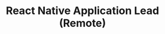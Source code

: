 ---
title: "React Native Application Lead (Remote)"
about: "As a React Native Application Lead, you will lead a team of interns to build mobile applications using React Native, a popular framework for building cross-platform apps. You will contribute to the creation of mobile applications that will be core to scaling Kiran Foundation's reach."
startDate: "Start Date: Immediate"
duration: "Duration: 12 Months"
timeCommitment: "Time Commitment: 5-10 hr/week"
teamSize: "Team Size: 3-5"
responsibilities: |
  - Mentor a team of developers, designers, and testers (Interns)
  - Perform code and functionality reviews
  - Coach and lead the team in an Agile environment
  - Facilitate sprint planning, daily standups, and sprint demos
  - Deliver state-of-the-art iOS/Android apps
  - Implement modern UI with Firebase backend
requirements: |
  - Experience with developing React Native mobile applications
  - Strong problem-solving skills and attention to detail
  - Self-driven, go-getter attitude
  - Knowledge of Agile methodology is desirable but not required

url: "react-native-application-lead"
---